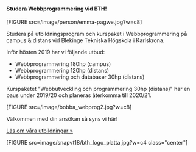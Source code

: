 #### Studera Webbprogrammering vid BTH!

<!-- <img src="/image/grill.jpeg?w=c7" alt="">
Den traditionella höstgrillen för nya, befintliga och utgångna studenter på programmen WIP, SE, ISE, DSV går snart av stapeln igen.

<a href="http://dbwebb.se/t/2624">Läs mer och anmäl dig</a>, om du lyckas hitta till anmälningsformuläret...<br><br>

<h4>Utbilda dig till webbprogrammerare vid BTH!</h4>
-->

[FIGURE src=/image/person/emma-pagwe.jpg?w=c8]

Studera på utbildningsprogram och kurspaket i Webbprogrammering på campus & distans vid Blekinge Tekniska Högskola i Karlskrona.

Inför hösten 2019 har vi följande utbud:

* Webbprogrammering 180hp (campus)
* Webbprogrammering 120hp (distans)
* Webbprogrammering och databaser 30hp (distans)

Kurspaketet "Webbutveckling och programmering 30hp (distans)" har en paus under 2019/20 och planeras återkomma till 2020/21.

<!--
Samma utbud gäller inför hösten 2018.
-->

<!--
Finn mer information i forumet:

* [Utbud](t/5830)
* [Frågor och svar](t/6119)
-->

[FIGURE src=/image/bobba_webprog2.jpg?w=c8]

Välkommen med din ansökan så syns vi här!

[Läs om våra utbildningar »](utbildning)

[FIGURE src=image/snapvt18/bth_logo_platta.jpg?w=c4 class="center"]


<!--
<h4>Lär dig databaser och webb</h4>

**Lär dig** själv - och hjälp andra lära sig - **databaser**, **webbprogrammering** och **webbutveckling**.

**dbwebb** är en lärande community och fokus är <abbr title='Hypertext Markup Language'>HTML</abbr>, <abbr title='Cascading Style Sheets'>CSS</abbr>, <abbr title='Javascript är ett skriptspråk som ofta används i webbsammanhang'>JavaScript</abbr>, <abbr title='Rekursiv akronym för PHP: Hypertext Preprocessor'>PHP</abbr> och databaser med <abbr title='Structured Query Language'>SQL</abbr> i Unix-miljö och resten som krävs för att bygga webbplatser och webbapplikationer.

Så vad vill du göra?

* [Jobba med högskolekurserna]([BASEURL]kurser)
* [Kika på utbildningsutbudet]([BASEURL]utbildning)

Eller bara titta runt lite? 

Hur som haver - välkommen är du i vilket fall som helst.

/Mikael
-->
